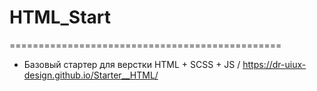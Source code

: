 # HTML_Start

===============================================

- Базовый стартер для верстки HTML + SCSS + JS / https://dr-uiux-design.github.io/Starter__HTML/
